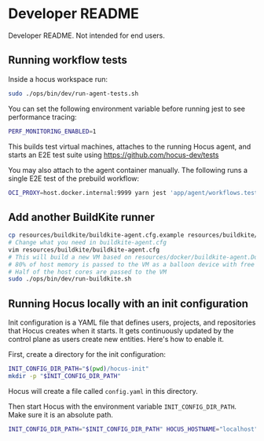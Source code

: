 # Developer README

Developer README. Not intended for end users.

## Running workflow tests

Inside a hocus workspace run:

```bash
sudo ./ops/bin/dev/run-agent-tests.sh
```

You can set the following environment variable before running jest to see performance tracing:

```bash
PERF_MONITORING_ENABLED=1
```

This builds test virtual machines, attaches to the running Hocus agent, and starts an E2E test suite using https://github.com/hocus-dev/tests

You may also attach to the agent container manually. The following runs a single E2E test of the prebuild workflow:

```bash
OCI_PROXY=host.docker.internal:9999 yarn jest 'app/agent/workflows.test.ts' -t 'runBuildfsAndPrebuilds' --testTimeout 600000
```

## Add another BuildKite runner

```bash
cp resources/buildkite/buildkite-agent.cfg.example resources/buildkite/buildkite-agent.cfg
# Change what you need in buildkite-agent.cfg
vim resources/buildkite/buildkite-agent.cfg
# This will build a new VM based on resources/docker/buildkite-agent.Dockerfile and start it in qemu.
# 80% of host memory is passed to the VM as a balloon device with free page reporting enabled :)
# Half of the host cores are passed to the VM
sudo ./ops/bin/dev/run-buildkite.sh
```

## Running Hocus locally with an init configuration

Init configuration is a YAML file that defines users, projects, and repositories that Hocus creates when it starts.
It gets continuously updated by the control plane as users create new entities. Here's how to enable it.

First, create a directory for the init configuration:

```bash
INIT_CONFIG_DIR_PATH="$(pwd)/hocus-init"
mkdir -p "$INIT_CONFIG_DIR_PATH"
```

Hocus will create a file called `config.yaml` in this directory.

Then start Hocus with the environment variable `INIT_CONFIG_DIR_PATH`. Make sure it is an absolute path.

```bash
INIT_CONFIG_DIR_PATH="$INIT_CONFIG_DIR_PATH" HOCUS_HOSTNAME="localhost" ops/bin/local-up.sh
```
